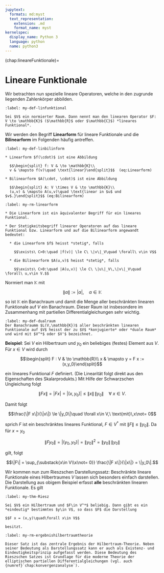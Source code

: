 ```yaml
---
jupytext:
  formats: md:myst
  text_representation:
    extension: .md
    format_name: myst
kernelspec:
  display_name: Python 3
  language: python
  name: python3
---
```


(chap:lineareFunktionale)=
# Lineare Funktionale

Wir betrachten nun spezielle lineare Operatoren, welche in den zugrunde liegenden Zahlenkörper abbilden.

```{prf:definition} lineares Funktional
:label: my-def-linfunktional

Sei $V$ ein normierter Raum. Dann nennt man den linearen Operator $F: V \to \mathbb{K}$ ($\mathbb{R}$ oder $\mathbb{C}$) *lineares Funktional*.
```

Wir werden den Begriff **Linearform** für lineare Funktionale und die **Bilinearform** im Folgenden häufig antreffen. 

```{prf:definition} Linearform, Bilinearform
:label: my-def-linbilinform

* Linearform $f(\cdot)$ ist eine Abbildung

  $$\begin{split} f: V & \to \mathbb{K}\\
  v & \mapsto f(v)\quad \text{linear}\end{split}$$  (eq:Linearform)

* Bilinearform $A(\cdot, \cdot)$ ist eine Abbildung

  $$\begin{split} A: V \times V & \to \mathbb{K}\\
  (u,v) & \mapsto A(u,v)\quad \text{linear in $u$ und $v$.}\end{split}$$ (eq:Bilinearform)
```

```{prf:remark}
:label: my-rm-linearform

* Die Linearform ist ein äquivalenter Begriff für ein lineares Funktional.

* Der Stetigkeitsbegriff linearer Operatoren auf das lineare Funktional bzw. Linearform und auf die Bilinearform angewandt bedeutet:

  * die Linearform $f$ heisst *stetig*, falls

    $$\exists\ C>0:\quad |f(v)| \le C\ \|v\|_V\quad \forall\ v\in V$$

  * die Bilinearform $A(u,v)$ heisst *stetig*, falls

    $$\exists\ C>0:\quad |A(u,v)| \le C\ \|u\|_V\,\|v\|_V\quad \forall\ u,v\in V.$$
```

Normiert man $\mathbb{K}$ mit

$$\|\alpha\| := |\alpha|,\quad\alpha\in\mathbb{K}$$

so ist $\mathbb{K}$ ein Banachraum und damit die Menge aller beschränkten linearen Funktionale auf $V$ ein Banachraum. Dieser Raum ist insbesondere im Zusammenhang mit partiellen Differentialgleichungen sehr wichtig.

```{prf:definition} Dualraum von $V$
:label: my-def-dualraum
Der Banachraumm $L(V,\mathbb{K})$ aller beschränkten linearen Funktionale auf $V$ heisst der zu $V$ *konjugierte* oder *duale Raum* und wird mit $V^*$ oder $V'$ bezeichnet.
```

**Beispiel**: Sei $V$ ein Hilbertraum und $y_0$ ein beliebiges (festes) Element aus $V$. Für $x\in V$ wird durch

$$\begin{split}
F : V & \to \mathbb{R}\\
 x & \mapsto y = F x := (x,y_0)\end{split}$$

ein lineares Funktional $F$ definiert. (Die Linearität folgt direkt aus den Eigenschaften des Skalarprodukts.) Mit Hilfe der Schwarzschen Ungleichung folgt

$$\|F x\| = |F x| = |(x,y_0)| \le \|x\|\,\|y_0\|\quad\forall\ x\in V.$$

Damit folgt

$$\frac{\|F x\|}{\|x\|} \le \|y_0\|\quad \forall x\in V,\ \text{mit}\,x\not= 0$$

sprich $F$ ist ein beschränktes lineares Funktional, $F\in V^*$ mit $\|F\| \le \|y_0\|$. Da für $x=y_0$

$$\|F y_0\| = |(y_0,y_0)| = \|y_0\|^2 = \|y_0\|\, \|y_0\|$$

gilt, folgt

$$\|F\| = \sup_{\substack{x\in V\\x\not= 0}} \frac{\|F x\|}{\|x\|} = \|y_0\|.$$

Wir kommen nun zum Rieszschen Darstellungssatz: Beschränkte lineare Funktionale eines Hilbertraumes $V$ lassen sich besonders einfach darstellen. Die Darstellung aus obigem Beispiel erfasst **alle** beschränkten linearen Funktionale. Es gilt

```{prf:theorem} Darstellungssatz von Riesz
:label: my-thm-Riesz

Sei $V$ ein Hilbertraum und $F\in V^*$ beliebig. Dann gibt es ein *eindeutig* bestimmtes $y\in V$, so dass $F$ die Darstellung

$$F x = (x,y)\quad\forall x\in V$$

besitzt.
```

```{prf:remark}
:label: my-rm-ergebnishilbertraumtheorie

Dieser Satz ist das zentrale Ergebnis der Hilbertraum-Theorie. Neben seiner Bedeutung als Darstellungssatz kann er auch als Existenz- und Eindeutigkeitsprinzip aufgefasst werden. Diese Bedeutung des Rieszschen Satzes ist Grundlage für die moderne Theorie der elliptischen partiellen Differentialgleichungen (vgl. auch {numref}`chap:konvergenzanalyse`).
```
